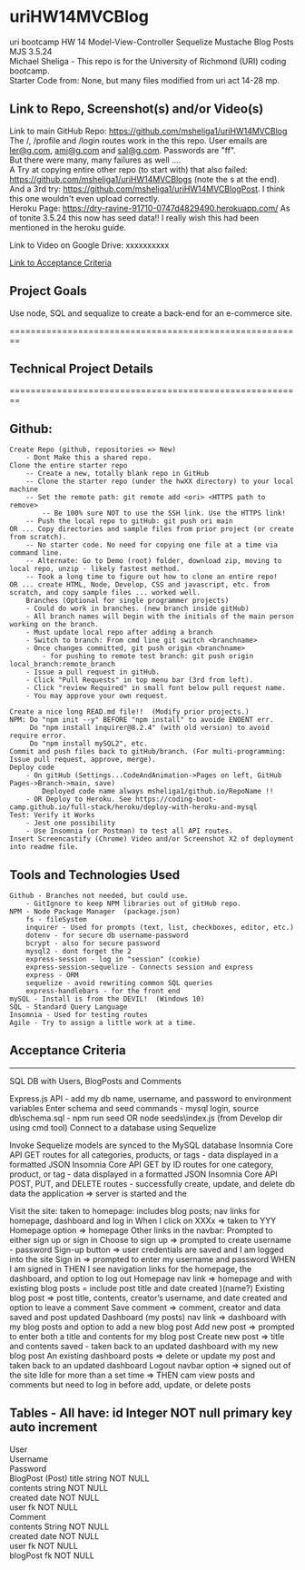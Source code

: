 # uriHW14MVCBlog  
uri bootcamp HW 14 Model-View-Controller Sequelize Mustache Blog Posts MJS 3.5.24  
Michael Sheliga - This repo is for the University of Richmond (URI) coding bootcamp.  
Starter Code from: None, but many files modified from uri act 14-28 mp.  

## Link to Repo, Screenshot(s) and/or Video(s)  
Link to main GitHub Repo: https://github.com/msheliga1/uriHW14MVCBlog   
The /, /profile and /login routes work in the this repo. User emails are ler@g.com, ami@g.com and sal@g.com. Passwords are "ff".  
But there were many, many failures as well ....    
A Try at copying entire other repo (to start with) that also failed: https://github.com/msheliga1/uriHW14MVCBlogs (note the s at the end).   
And a 3rd try: https://github.com/msheliga1/uriHW14MVCBlogPost.  I think this one wouldn't even upload correctly.     
Heroku Page: https://dry-ravine-91710-0747d4829490.herokuapp.com/   As of tonite 3.5.24 this now has seed data!! I really wish this had been mentioned in the heroku guide.  

Link to Video on Google Drive:  xxxxxxxxxx  
<!---  Link to deployed github.io site. https://msheliga1.github.io/uriHW9NodeReadmeGen --->  
<!-- Link to Video on GitHub [Link](./examples/hw10LogoGenSheliga.webm)   Note that this video may be too large to play in  GitHub, so you will need to download and play from your computer. WindowsMediaPlayer worked for me.  -->

[Link to Acceptance Criteria ](#acceptance-criteria)   

## Project Goals     
Use node, SQL and sequalize to create a back-end for an e-commerce site.  

========================================================   
## Technical Project Details    
========================================================    
## Github:   
    Create Repo (github, repositories => New)   
        - Dont Make this a shared repo.  
    Clone the entire starter repo  
        -- Create a new, totally blank repo in GitHub  
        -- Clone the starter repo (under the hwXX directory) to your local machine  
        -- Set the remote path: git remote add <ori> <HTTPS path to remove>   
            -- Be 100% sure NOT to use the SSH link. Use the HTTPS link!  
        -- Push the local repo to gitHub: git push ori main   
    OR ... Copy directories and sample files from prior project (or create from scratch).  
        -- No starter code. No need for copying one file at a time via command line.  
        -- Alternate: Go to Demo (root) folder, download zip, moving to local repo, unzip - likely fastest method.     
        -- Took a long time to figure out how to clone an entire repo!
    OR ... create HTML, Node, Develop, CSS and javascript, etc. from scratch, and copy sample files ... worked well.
        Branches (Optional for single programmer projects)  
        - Could do work in branches. (new branch inside gitHub)    
        - All branch names will begin with the initials of the main person working on the branch.  
        - Must update local repo after adding a branch  
        - Switch to branch: From cmd line git switch <branchname>   
        - Once changes committed, git push origin <branchname>  
            - for pushing to remote test branch: git push origin local_branch:remote_branch  
        - Issue a pull request in gitHub.  
        - Click "Pull Requests" in top menu bar (3rd from left).  
        - Click "review Required" in small font below pull request name.  
        - You may approve your own request.  

    Create a nice long READ.md file!!  (Modify prior projects.)   
    NPM: Do "npm init --y" BEFORE "npm install" to avoide ENOENT err.
         Do "npm install inquirer@8.2.4" (with old version) to avoid require error.
         Do "npm install mySQL2", etc. 
    Commit and push files back to gitHub/branch. (For multi-programming: Issue pull request, approve, merge).  
    Deploy code  
        - On gitHub (Settings...CodeAndAnimation->Pages on left, GitHub Pages->Branch->main, save)  
            Deployed code name always msheliga1/github.io/RepoName !!  
        - OR Deploy to Heroku. See https://coding-boot-camp.github.io/full-stack/heroku/deploy-with-heroku-and-mysql
    Test: Verify it Works
        - Jest one possibility
        - Use Insomnia (or Postman) to test all API routes.   
    Insert Screencastify (Chrome) Video and/or Screenshot X2 of deployment into readme file. 
  
## Tools and Technologies Used   
    Github - Branches not needed, but could use.  
        - GitIgnore to keep NPM libraries out of gitHub repo.  
    NPM - Node Package Manager  (package.json)
        fs - fileSystem    
        inquirer - Used for prompts (text, list, checkboxes, editor, etc.)   
        dotenv - for secure db username-password  
        bcrypt - also for secure password  
        mysql2 - dont forget the 2  
        express-session - log in "session" (cookie)
        express-session-sequelize - Connects session and express
        express - ORM  
        sequelize - avoid rewriting common SQL queries
        express-handlebars - for the front end
    mySQL - Install is from the DEVIL!  (Windows 10)
    SQL - Standard Query Language 
    Insomnia - Used for testing routes
    Agile - Try to assign a little work at a time.   

## Acceptance Criteria   
-----------------------   
SQL DB with Users, BlogPosts and Comments  

Express.js API - add my db name, username, and password to environment variables
Enter schema and seed commands
    - mysql login, source db\schema.sql
    - npm run seed OR node seeds\index.js (from Develop dir using cmd tool)
Connect to a database using Sequelize  

Invoke  Sequelize models are synced to the MySQL database
Insomnia Core API GET routes for all categories, products, or tags - data displayed in a formatted JSON
Insomnia Core API GET by ID routes for one category, product, or tag - data displayed in a formatted JSON
Insomnia Core API POST, PUT, and DELETE routes - successfully create, update, and delete db data the application => server is started and the

Visit the site: taken to homepage: includes blog posts; nav links for homepage, dashboard and log in
When I click on XXXx => taken to YYY
Homepage option => homepage
Other links in the navbar: Prompted to either sign up or sign in
Choose to sign up => prompted to create username - password
Sign-up button => user credentials are saved and I am logged into the site
Sign in => prompted to enter my username and password
WHEN I am signed in THEN I see navigation links for the homepage, the dashboard, and option to log out
Homepage nav link => homepage and with existing blog posts = include post title and date created )(name?)
Existing blog post => post title, contents, creator’s username, and date created and option to leave a comment
  Save comment => comment, creator and data saved and post updated
Dashboard (my posts) nav link => dashboard with my blog posts and option to add a new blog post
  Add new post => prompted to enter both a title and contents for my blog post
  Create new post => title and contents saved - taken back to an updated dashboard with my new blog post
  An existing dashboard posts => delete or update my post and taken back to an updated dashboard
Logout navbar option => signed out of the site
Idle for more than a set time => THEN cam view posts and comments but need to log in before add, update, or delete posts

Tables  - All have:  id Integer     NOT null    primary key    auto increment
-------------  
User  
    Username  
    Password  
BlogPost (Post)
    title       string  NOT NULL  
    contents    string  NOT NULL  
    created     date    NOT NULL  
    user        fk      NOT NULL  
Comment  
    contents String     NOT NULL  
    created     date    NOT NULL  
    user        fk      NOT NULL  
    blogPost    fk      NOT NULL  
